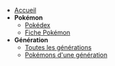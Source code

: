 - [Accueil](/docs)
- **Pokémon**
    - [Pokédex](/docs/pokemon/pokedex)
    - [Fiche Pokémon](/docs/pokemon/fiche)
- **Génération**
    - [Toutes les générations](/docs/generation/liste)
    - [Pokémons d'une génération](/docs/generation/specifique)